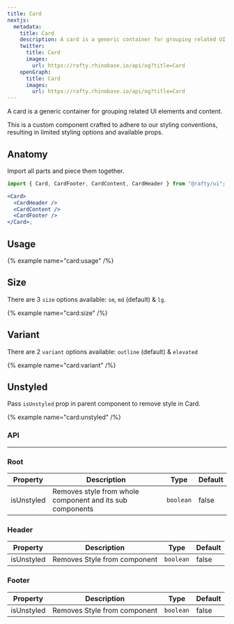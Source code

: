 ```yaml
---
title: Card
nextjs:
  metadata:
    title: Card
    description: A card is a generic container for grouping related UI elements and content.
    twitter:
      title: Card
      images:
        url: https://rafty.rhinobase.io/api/og?title=Card
    openGraph:
      title: Card
      images:
        url: https://rafty.rhinobase.io/api/og?title=Card
---
```


A card is a generic container for grouping related UI elements and content.

This is a custom component crafted to adhere to our styling conventions, resulting in limited styling options and available props.

## Anatomy

Import all parts and piece them together.

```jsx
import { Card, CardFooter, CardContent, CardHeader } from "@rafty/ui";

<Card>
  <CardHeader />
  <CardContent />
  <CardFooter />
</Card>;
```

## Usage

{% example name="card:usage" /%}

## Size

There are 3 `size` options available: `sm`, `md` (default) & `lg`.

{% example name="card:size" /%}

## Variant

There are 2 `variant` options available: `outline` (default) & `elevated`

{% example name="card:variant" /%}

## Unstyled

Pass `isUnstyled` prop in parent component to remove style in Card.

{% example name="card:unstyled" /%}

### API

---

### Root

| Property   | Description                                               | Type      | Default |
| ---------- | --------------------------------------------------------- | --------- | ------- |
| isUnstyled | Removes style from whole component and its sub components | `boolean` | false   |

### Header

| Property   | Description                  | Type      | Default |
| ---------- | ---------------------------- | --------- | ------- |
| isUnstyled | Removes Style from component | `boolean` | false   |

### Footer

| Property   | Description                  | Type      | Default |
| ---------- | ---------------------------- | --------- | ------- |
| isUnstyled | Removes Style from component | `boolean` | false   |
